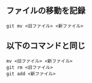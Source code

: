 ## ファイルの移動を記録
    git mv <旧ファイル> <新ファイル>
## 以下のコマンドと同じ
    mv <旧ファイル> <新ファイル>
    git rm <旧ファイル>
    git add <新ファイル>
